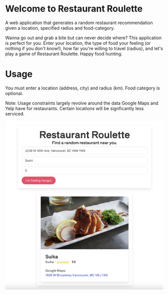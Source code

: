 # Welcome to Restaurant Roulette
A web application that generates a random restaurant recommendation given a location, specified radius and food-category.
 
Wanna go out and grab a bite but can never decide where? This application is perfect for you. Enter your location, the type of food your feeling (or nothing if you don't know!), how far you're willing to travel (radius), and let's play a game of Restaurant Roulette. Happy food hunting.

# Usage
You must enter a location (address, city) and radius (km). Food category is optional.

Note: Usage constraints largely revolve around the data Google Maps and Yelp have for restaurants. Certain locations will be signficantly less serviced. 

![Alt text](/img/demo.png "Demo")

